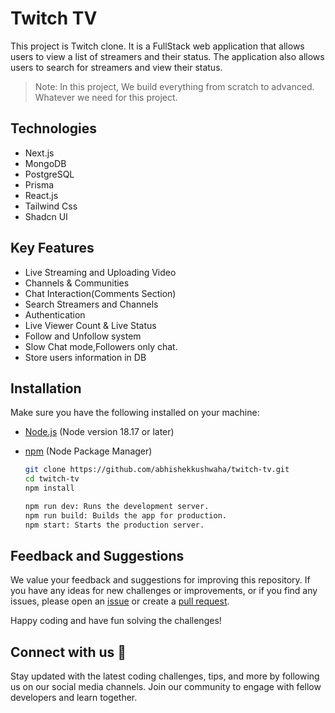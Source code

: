 # Twitch TV

This project is Twitch clone. It is a FullStack web application that allows users to view a list of streamers and their status. The application also allows users to search for streamers and view their status.

> Note: In this project, We build everything from scratch to advanced. Whatever we need for this project.

## Technologies

- Next.js
- MongoDB
- PostgreSQL
- Prisma
- React.js
- Tailwind Css
- Shadcn UI

## Key Features

- Live Streaming and Uploading Video
- Channels & Communities
- Chat Interaction(Comments Section)
- Search Streamers and Channels
- Authentication
- Live Viewer Count & Live Status
- Follow and Unfollow system
- Slow Chat mode,Followers only chat.
- Store users information in DB

## Installation

Make sure you have the following installed on your machine:

- [Node.js](https://nodejs.org/) (Node version 18.17 or later)
- [npm](https://www.npmjs.com/) (Node Package Manager)

  ```bash
  git clone https://github.com/abhishekkushwaha/twitch-tv.git
  cd twitch-tv
  npm install

  npm run dev: Runs the development server.
  npm run build: Builds the app for production.
  npm start: Starts the production server.
  ```

## Feedback and Suggestions

We value your feedback and suggestions for improving this repository. If you have any ideas for new challenges or improvements, or if you find any issues, please open an [issue](https://github.com/abhishekkushwahaa/twitch-tv/issues) or create a [pull request](https://github.com/abhishekkushwahaa/twitch-tv/pulls).

Happy coding and have fun solving the challenges!

## Connect with us :gift_heart:

Stay updated with the latest coding challenges, tips, and more by following us on our social media channels. Join our community to engage with fellow developers and learn together.
